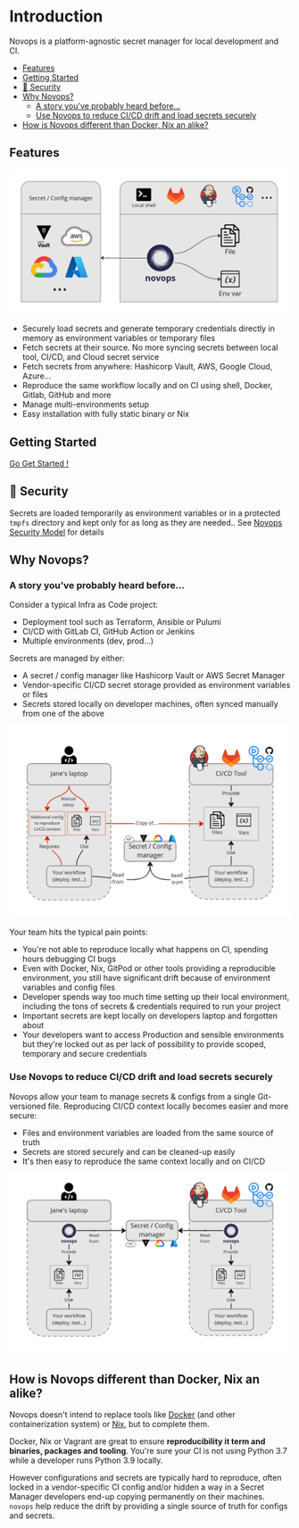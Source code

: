 # Introduction

Novops is a platform-agnostic secret manager for local development and CI.

- [Features](#features)
- [Getting Started](#getting-started)
- [🔐 Security](#-security)
- [Why Novops?](#why-novops)
  - [A story you've probably heard before...](#a-story-youve-probably-heard-before)
  - [Use Novops to reduce CI/CD drift and load secrets securely](#use-novops-to-reduce-cicd-drift-and-load-secrets-securely)
- [How is Novops different than Docker, Nix an alike?](#how-is-novops-different-than-docker-nix-an-alike)


## Features

![novops-features](assets/novops-features.jpg)

- Securely load secrets and generate temporary credentials directly in memory as environment variables or temporary files
- Fetch secrets at their source. No more syncing secrets between local tool, CI/CD, and Cloud secret service
- Fetch secrets from anywhere: Hashicorp Vault, AWS, Google Cloud, Azure...
- Reproduce the same workflow locally and on CI using shell, Docker, Gitlab, GitHub and more
- Manage multi-environments setup
- Easy installation with fully static binary or Nix 

## Getting Started

[Go Get Started !](getting-started.md)

## 🔐 Security

Secrets are loaded temporarily as environment variables or in a protected `tmpfs` directory and kept only for as long as they are needed.. See [Novops Security Model](./security.html) for details

## Why Novops?

### A story you've probably heard before...

Consider a typical Infra as Code project:
- Deployment tool such as Terraform, Ansible or Pulumi
- CI/CD with GitLab CI, GitHub Action or Jenkins
- Multiple environments (dev, prod...)

Secrets are managed by either:
- A secret / config manager like Hashicorp Vault or AWS Secret Manager
- Vendor-specific CI/CD secret storage provided as environment variables or files
- Secrets stored locally on developer machines, often synced manually from one of the above

![novops-before](assets/novops-before.jpg)

Your team hits the typical pain points:

- You're not able to reproduce locally what happens on CI, spending hours debugging CI bugs
- Even with Docker, Nix, GitPod or other tools providing a reproducible environment, you still have significant drift because of environment variables and config files
- Developer spends way too much time setting up their local environment, including the tons of secrets & credentials required to run your project
- Important secrets are kept locally on developers laptop and forgotten about
- Your developers want to access Production and sensible environments but they're locked out as per lack of possibility to provide scoped, temporary and secure credentials

### Use Novops to reduce CI/CD drift and load secrets securely 

Novops allow your team to manage secrets & configs from a single Git-versioned file. Reproducing CI/CD context locally becomes easier and more secure:
- Files and environment variables are loaded from the same source of truth
- Secrets are stored securely and can be cleaned-up easily
- It's then easy to reproduce the same context locally and on CI/CD

![novops-after](assets/novops-after.jpg)

## How is Novops different than Docker, Nix an alike?

Novops doesn't intend to replace tools like [Docker](https://www.docker.com/) (and other containerization system) or [Nix](https://nixos.org/), but to complete them. 

Docker, Nix or Vagrant are great to ensure **reproducibility it term and binaries, packages and tooling**. You're sure your CI is not using Python 3.7 while a developer runs Python 3.9 locally. 

However configurations and secrets are typically hard to reproduce, often locked in a vendor-specific CI config and/or hidden a way in a Secret Manager developers end-up copying permanently on their machines. `novops` help reduce the drift by providing a single source of truth for configs and secrets. 